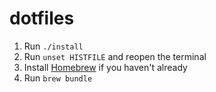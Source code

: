 # dotfiles

1. Run `./install`
2. Run `unset HISTFILE` and reopen the terminal
3. Install [Homebrew](https://brew.sh/) if you haven't already
4. Run `brew bundle`
